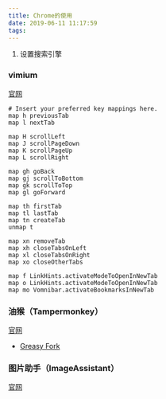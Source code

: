 ```yaml
---
title: Chrome的使用
date: 2019-06-11 11:17:59
tags:
---
```

1. 设置搜索引擎

### vimium 
[官网](https://github.com/philc/vimium)

```Custom key mappings
# Insert your preferred key mappings here.
map h previousTab
map l nextTab

map H scrollLeft
map J scrollPageDown
map K scrollPageUp
map L scrollRight

map gh goBack
map gj scrollToBottom
map gk scrollToTop
map gl goForward

map th firstTab
map tl lastTab
map tn createTab
unmap t

map xn removeTab
map xh closeTabsOnLeft
map xl closeTabsOnRight
map xo closeOtherTabs

map f LinkHints.activateModeToOpenInNewTab
map o LinkHints.activateModeToOpenInNewTab
map mo Vomnibar.activateBookmarksInNewTab
```

### 油猴（Tampermonkey）
[官网](http://www.tampermonkey.net/)

- [Greasy Fork](https://greasyfork.org/zh-CN)

### 图片助手（ImageAssistant） 
[官网](https://www.pullywood.com/ImageAssistant/)
